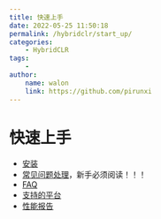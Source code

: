 ```yaml
---
title: 快速上手
date: 2022-05-25 11:50:18
permalink: /hybridclr/start_up/
categories:
    - HybridCLR
tags:
    -
author:
    name: walon
    link: https://github.com/pirunxi
---
```


# 快速上手

- [安装](/hybridclr/install/)
- [常见问题处理](/hybridclr/common_errors/)，新手必须阅读！！！
- [FAQ](/hybridclr/faq/)
- [支持的平台](/hybridclr/supported_platform/)
- [性能报告](/hybridclr/benchmark/)
